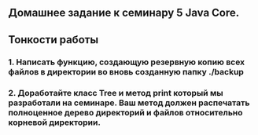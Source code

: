 ## Домашнее задание к семинару 5 Java Core. 
## Тонкости работы
### 1. Написать функцию, создающую резервную копию всех файлов в директории во вновь созданную папку ./backup
### 2. Доработайте класс Tree и метод print который мы разработали на семинаре. Ваш метод должен распечатать полноценное дерево директорий и файлов относительно корневой директории.